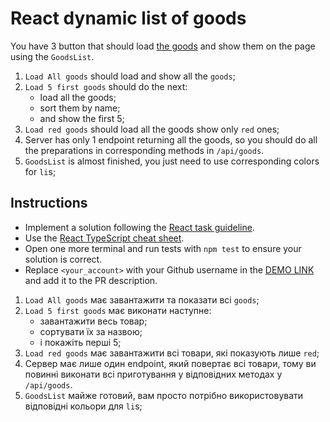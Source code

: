 # React dynamic list of goods
You have 3 button that should load [the goods](https://mate-academy.github.io/react_dynamic-list-of-goods/goods.json) and show them on the page using the `GoodsList`.

1. `Load All goods` should load and show all the `goods`;
1. `Load 5 first goods` should do the next:
    - load all the goods;
    - sort them by name;
    - and show the first 5;
1. `Load red goods` should load all the goods show only `red` ones;
1. Server has only 1 endpoint returning all the goods, so you should do all the preparations in corresponding methods in `/api/goods`.
1. `GoodsList` is almost finished, you just need to use corresponding colors for `li`s;

## Instructions

- Implement a solution following the [React task guideline](https://github.com/mate-academy/react_task-guideline#react-tasks-guideline).
- Use the [React TypeScript cheat sheet](https://mate-academy.github.io/fe-program/js/extra/react-typescript).
- Open one more terminal and run tests with `npm test` to ensure your solution is correct.
- Replace `<your_account>` with your Github username in the [DEMO LINK](https://emxm.github.io/react_dynamic-list-of-goods/) and add it to the PR description.

1. `Load All goods` має завантажити та показати всі `goods`;
1. `Load 5 first goods` має виконати наступне:
     - завантажити весь товар;
     - сортувати їх за назвою;
     - і покажіть перші 5;
1. `Load red goods` має завантажити всі товари, які показують лише `red`;
1. Сервер має лише один endpoint, який повертає всі товари, тому ви повинні виконати всі приготування у відповідних методах у `/api/goods`.
1. `GoodsList` майже готовий, вам просто потрібно використовувати відповідні кольори для `li`s;
